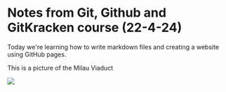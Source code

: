 # Notes from Git, Github and GitKracken course (22-4-24)

Today we're learning how to write markdown files and creating a website using GitHub pages. 

This is a picture of the Milau Viaduct

 ![](https://upload.wikimedia.org/wikipedia/en/thumb/a/a6/ViaducdeMillau.jpg/1920px-ViaducdeMillau.jpg)